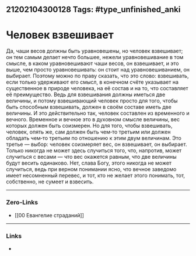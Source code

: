 21202104300128
Tags: #type_unfinished_anki
---
# Человек взвешивает

Да, чаши весов должны быть уравновешены, но человек взвешивает; он тем самым делает нечто большее, нежели уравновешивание в том смысле, в каком уравновешивают чаши весов, он взвешивает, и это выше, чем просто уравновешивать: он стоит над уравновешиванием, он выбирает. Поэтому можно по праву сказать, что это слово: взвешивать, если только удерживают его смысл, в конечном счёте указывает на существенное в природе человека, на её состав и на то, что составляет её преимущество. Ведь для взвешивания должны иметься две величины, и потому взвешивающий человек просто для того, чтобы быть способным взвешивать, должен в своём составе иметь две величины. И это действительно так, человек составлен из временного и вечного. Временное и вечное это в духовном смысле величины, вес которых должен быть соизмерен. Но для того, чтобы взвешивать, человек, опять же, сам должен быть чем‑то третьим или должен обладать чем‑то третьим по отношению к этим двум величинам. Это третье — выбор: человек соизмеряет вес, он взвешивает, он выбирает. Только никогда не может здесь случиться того, что, напротив, может случиться с весами — что вес окажется равным, что две величины будут весить одинаково. Нет, слава Богу, этого никогда не может случиться, ведь при верном понимании ясно, что вечное заведомо имеет несомненный перевес, и тот, кто не желает этого понимать, тот, собственно, не сумеет и взвесить.

---
### Zero-Links
- [[00 Евангелие страданий]]
---
### Links
-